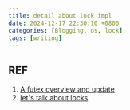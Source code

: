 ```yaml
---
title: detail about lock impl
date: 2024-12-17 22:30:10 +0800
categories: [Blogging, os, lock]
tags: [writing]
---
```




## REF

1. [A futex overview and update](https://lwn.net/Articles/360699/)
2. [let's talk about locks](https://www.infoq.com/presentations/go-locks/)
